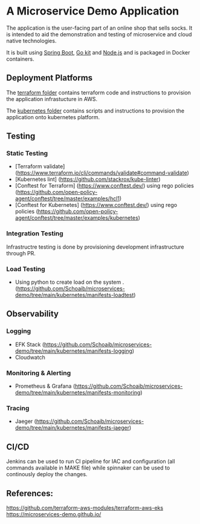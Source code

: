 # A Microservice Demo Application

The application is the user-facing part of an online shop that sells socks. It is intended to aid the demonstration and testing of microservice and cloud native technologies.

It is built using [Spring Boot](http://projects.spring.io/spring-boot/), [Go kit](http://gokit.io) and [Node.js](https://nodejs.org/) and is packaged in Docker containers.

## Deployment Platforms

The [terraform folder](./terraform/) contains terraform code and instructions to provision the application infrastucture in AWS.

The [kubernetes folder](./kubernetes/) contains scripts and instructions to provision the application onto kubernetes platform.

## Testing

### Static Testing
- [Terraform validate] (https://www.terraform.io/cli/commands/validate#command-validate)
- [Kubernetes lint] (https://github.com/stackrox/kube-linter)
- [Conftest for Terraform] (https://www.conftest.dev/) using rego policies (https://github.com/open-policy-agent/conftest/tree/master/examples/hcl1)
- [Conftest for Kubernetes] (https://www.conftest.dev/) using rego policies (https://github.com/open-policy-agent/conftest/tree/master/examples/kubernetes)

### Integration Testing
Infrastructre testing is done by provisioning development infrastructure through PR.

### Load Testing
- Using python to create load on the system .(https://github.com/Schoaib/microservices-demo/tree/main/kubernetes/manifests-loadtest)

## Observability

### Logging
- EFK Stack (https://github.com/Schoaib/microservices-demo/tree/main/kubernetes/manifests-logging)
- Cloudwatch
### Monitoring & Alerting
- Prometheus & Grafana (https://github.com/Schoaib/microservices-demo/tree/main/kubernetes/manifests-monitoring)
### Tracing 
- Jaeger (https://github.com/Schoaib/microservices-demo/tree/main/kubernetes/manifests-jaeger)

## CI/CD
Jenkins can be used to run CI pipeline for IAC and configuration (all commands available in MAKE file) while spinnaker can be used to continously deploy the changes.

## References:
https://github.com/terraform-aws-modules/terraform-aws-eks
https://microservices-demo.github.io/

